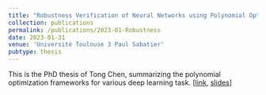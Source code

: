 ```yaml
---
title: "Robustness Verification of Neural Networks using Polynomial Optimization"
collection: publications
permalink: /publications/2023-01-Robustness
date: 2023-01-31
venue: 'Université Toulouse 3 Paul Sabatier'
pubtype: thesis
---
```


This is the PhD thesis of Tong Chen, summarizing the polynomial optimization frameworks for various deep learning task.
[[link](http://thesesups.ups-tlse.fr/5493/1/2022TOU30190.pdf), [slides](http://tongchen779.github.io/files/PhD_defense.pdf)]